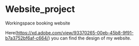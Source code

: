 # Website_project
Workingspace booking website

Here(https://xd.adobe.com/view/93370265-00eb-45b8-9f91-b7a3752bf6af-c664/) you can find the design of my website.
